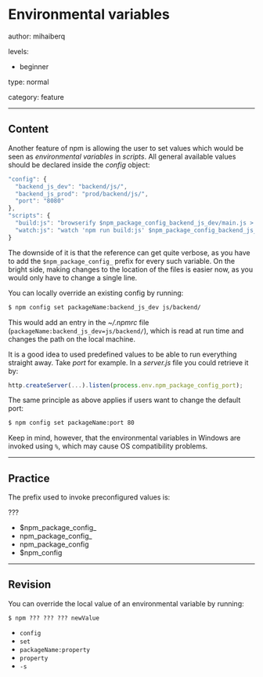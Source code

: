 # Environmental variables
author: mihaiberq

levels:

  - beginner

type: normal

category: feature

---
## Content

Another feature of npm is allowing the user to set values which would be seen as *environmental variables* in *scripts*. All general available values should be declared inside the *config* object:
```javascript
"config": {
  "backend_js_dev": "backend/js/",
  "backend_js_prod": "prod/backend/js/",
  "port": "8080"
},
"scripts": {
  "build:js": "browserify $npm_package_config_backend_js_dev/main.js > $npm_package_config_backend_js_prod/main.js",
  "watch:js": "watch 'npm run build:js' $npm_package_config_backend_js_dev"
}
```
The downside of it is that the reference can get quite verbose, as you have to add the `$npm_package_config_` prefix for every such variable. On the bright side, making changes to the location of the files is easier now, as you would only have to change a single line.

You can locally override an existing config by running:
```bash
$ npm config set packageName:backend_js_dev js/backend/
```
This would add an entry in the *~/.npmrc* file (`packageName:backend_js_dev=js/backend/`), which is read at run time and changes the path on the local machine.

It is a good idea to used predefined values to be able to run everything straight away. Take *port* for example. In a *server.js* file you could retrieve it by:
```javascript
http.createServer(...).listen(process.env.npm_package_config_port);
```
The same principle as above applies if users want to change the default port:
```bash
$ npm config set packageName:port 80
```

Keep in mind, however, that the environmental variables in Windows are invoked using `%`, which may cause OS compatibility problems.

---
## Practice

The prefix used to invoke preconfigured values is:

???
* $npm_package_config_
* npm_package_config_
* npm_package_config
* $npm_config

---
## Revision

You can override the local value of an environmental variable by running:
```
$ npm ??? ??? ??? newValue
```
* `config`
* `set`
* `packageName:property`
* `property`
* `-s`
